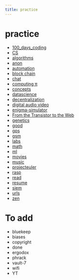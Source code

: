 ```yaml
---
title: practice
---
```


# practice

- [100_days_coding](100_days_coding.md)
- [CS](CS.md)
- [algorithms](algorithms.md)
- [anon](anon.md)
- [automation](automation.md)
- [block chain](block_chain.md)
- [chat](chat.md)
- [computing π](Computing_pi.md)
- [concepts](concepts.md)
- [datascience](datascience.md)
- [decentralization](decentralization.md)
- [digital audio video](digital-video.md)
- [enigma-simulator](enigma-simulator.md)
- [From the Transistor to the Web](fromtransistor.md)
- [genetics](genetics.md)
- [good](10.min.mil.md)
- [gps](gps.md)
- [gsm](gsm.md)
- [labs](labs.md)
- [math](math.md)
- [ml](ml.md)
- [movies](movies.md)
- [music](music.md)
- [projecteuler](projecteuler.md)
- [rasp](rasp.md)
- [read](read.md)
- [resume](resume.md)
- [siem](siem.md)
- [urls](urls.md)
- [zen](zen.md)

# To add

- bluekeep
- biases
- copyright
- done
- ergodox
- phrack
- vault-7
- wifi
- YT
